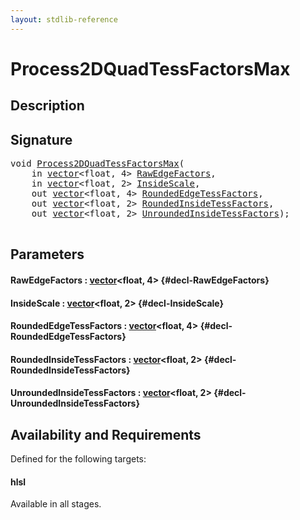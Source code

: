 ```yaml
---
layout: stdlib-reference
---
```


# Process2DQuadTessFactorsMax

## Description





## Signature 

<pre>
void <a href="/stdlib-reference/global-decls/Process2DQuadTessFactorsMax">Process2DQuadTessFactorsMax</a>(
    in <a href="/stdlib-reference/types/vector/index">vector</a>&lt;float, 4&gt; <a href="/stdlib-reference/global-decls/Process2DQuadTessFactorsMax#decl-RawEdgeFactors" class="code_param">RawEdgeFactors</a>,
    in <a href="/stdlib-reference/types/vector/index">vector</a>&lt;float, 2&gt; <a href="/stdlib-reference/global-decls/Process2DQuadTessFactorsMax#decl-InsideScale" class="code_param">InsideScale</a>,
    out <a href="/stdlib-reference/types/vector/index">vector</a>&lt;float, 4&gt; <a href="/stdlib-reference/global-decls/Process2DQuadTessFactorsMax#decl-RoundedEdgeTessFactors" class="code_param">RoundedEdgeTessFactors</a>,
    out <a href="/stdlib-reference/types/vector/index">vector</a>&lt;float, 2&gt; <a href="/stdlib-reference/global-decls/Process2DQuadTessFactorsMax#decl-RoundedInsideTessFactors" class="code_param">RoundedInsideTessFactors</a>,
    out <a href="/stdlib-reference/types/vector/index">vector</a>&lt;float, 2&gt; <a href="/stdlib-reference/global-decls/Process2DQuadTessFactorsMax#decl-UnroundedInsideTessFactors" class="code_param">UnroundedInsideTessFactors</a>);

</pre>

## Parameters

#### RawEdgeFactors  : [vector](/stdlib-reference/types/vector/index)\<float, 4\> {#decl-RawEdgeFactors}
#### InsideScale  : [vector](/stdlib-reference/types/vector/index)\<float, 2\> {#decl-InsideScale}
#### RoundedEdgeTessFactors  : [vector](/stdlib-reference/types/vector/index)\<float, 4\> {#decl-RoundedEdgeTessFactors}
#### RoundedInsideTessFactors  : [vector](/stdlib-reference/types/vector/index)\<float, 2\> {#decl-RoundedInsideTessFactors}
#### UnroundedInsideTessFactors  : [vector](/stdlib-reference/types/vector/index)\<float, 2\> {#decl-UnroundedInsideTessFactors}

## Availability and Requirements

Defined for the following targets:

#### hlsl
Available in all stages.



